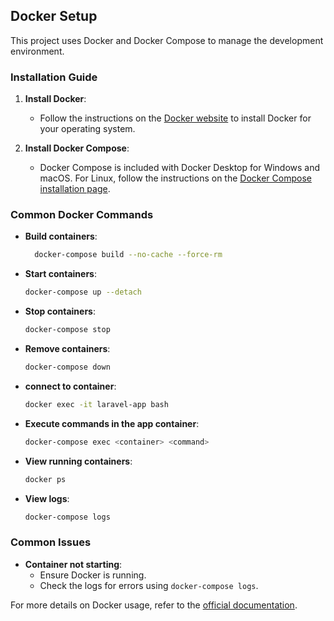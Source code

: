 ## Docker Setup

This project uses Docker and Docker Compose to manage the development environment.

### Installation Guide

1. **Install Docker**:
    - Follow the instructions on the [Docker website](https://docs.docker.com/get-docker/) to install Docker for your operating system.

2. **Install Docker Compose**:
    - Docker Compose is included with Docker Desktop for Windows and macOS. For Linux, follow the instructions on the [Docker Compose installation page](https://docs.docker.com/compose/install/).

### Common Docker Commands

- **Build containers**:
    ```sh
      docker-compose build --no-cache --force-rm
    ```

- **Start containers**:
    ```sh
    docker-compose up --detach
    ```

- **Stop containers**:
    ```sh
    docker-compose stop
    ```

- **Remove containers**:
    ```sh
    docker-compose down
    ```

- **connect to container**:
    ```sh
    docker exec -it laravel-app bash
    ```

- **Execute commands in the app container**:
    ```sh
    docker-compose exec <container> <command>
    ```

- **View running containers**:
    ```sh
    docker ps
    ```

- **View logs**:
    ```sh
    docker-compose logs
    ```

### Common Issues

- **Container not starting**:
    - Ensure Docker is running.
    - Check the logs for errors using `docker-compose logs`.

For more details on Docker usage, refer to the [official documentation](https://docs.docker.com/).
